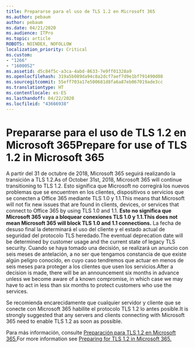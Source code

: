 ```yaml
---
title: Prepararse para el uso de TLS 1.2 en Microsoft 365
ms.author: pebaum
author: pebaum
ms.date: 04/21/2020
ms.audience: ITPro
ms.topic: article
ROBOTS: NOINDEX, NOFOLLOW
localization_priority: Critical
ms.custom:
- "1266"
- "1600052"
ms.assetid: d5c84f5c-a3ca-4abd-8633-7e9ff01328a9
ms.openlocfilehash: 319a5b089da94c8a2dcf7aef7d9e1bf791490d08
ms.sourcegitcommit: 55eff703a17e500681d8fa6a87eb067019ade3cc
ms.translationtype: HT
ms.contentlocale: es-ES
ms.lasthandoff: 04/22/2020
ms.locfileid: "43666938"
---
```

# <a name="prepare-for-use-of-tls-12-in-microsoft-365"></a><span data-ttu-id="75794-102">Prepararse para el uso de TLS 1.2 en Microsoft 365</span><span class="sxs-lookup"><span data-stu-id="75794-102">Prepare for use of TLS 1.2 in Microsoft 365</span></span>

<span data-ttu-id="75794-103">A partir del 31 de octubre de 2018, Microsoft 365 seguirá realizando la transición a TLS 1.2.</span><span class="sxs-lookup"><span data-stu-id="75794-103">As of October 31st, 2018, Microsoft 365 will continue transitioning to TLS 1.2.</span></span> <span data-ttu-id="75794-104">Esto significa que Microsoft no corregirá los nuevos problemas que se encuentren en los clientes, dispositivos o servicios que se conecten a Office 365 mediante TLS 1.0 y 1.1.</span><span class="sxs-lookup"><span data-stu-id="75794-104">This means that Microsoft will not fix new issues that are found in clients, devices, or services that connect to Office 365 by using TLS 1.0 and 1.1.</span></span> <span data-ttu-id="75794-105">**Esto no significa que Microsoft 365 vaya a bloquear conexiones TLS 1.0 y 1.1.**</span><span class="sxs-lookup"><span data-stu-id="75794-105">**This does not mean Microsoft 365 will block TLS 1.0 and 1.1 connections.**</span></span> <span data-ttu-id="75794-106">La fecha de desuso final la determinará el uso del cliente y el estado actual de seguridad del protocolo TLS heredado.</span><span class="sxs-lookup"><span data-stu-id="75794-106">The eventual deprecation date will be determined by customer usage and the current state of legacy TLS security.</span></span> <span data-ttu-id="75794-107">Cuando se haya tomado una decisión, se realizará un anuncio con seis meses de antelación, a no ser que tengamos constancia de que existe algún peligro conocido, en cuyo caso tendremos que actuar en menos de seis meses para proteger a los clientes que usen los servicios.</span><span class="sxs-lookup"><span data-stu-id="75794-107">After a decision is made, there will be an announcement six months in advance unless we become aware of a known compromise, in which case we may have to act in less than six months to protect customers who use the services.</span></span>
  
<span data-ttu-id="75794-108">Se recomienda encarecidamente que cualquier servidor y cliente que se conecte con Microsoft 365 habilite el protocolo TLS 1.2 lo antes posible.</span><span class="sxs-lookup"><span data-stu-id="75794-108">It is strongly suggested that any servers and clients connecting with Microsoft 365 need to enable TLS 1.2 as soon as possible.</span></span>
  
<span data-ttu-id="75794-109">Para más información, consulte [Preparación para TLS 1.2 en Microsoft 365.](https://support.microsoft.com/help/4057306/preparing-for-tls-1-2-in-office-365)</span><span class="sxs-lookup"><span data-stu-id="75794-109">For more information see [Preparing for TLS 1.2 in Microsoft 365.](https://support.microsoft.com/help/4057306/preparing-for-tls-1-2-in-office-365)</span></span>
  
